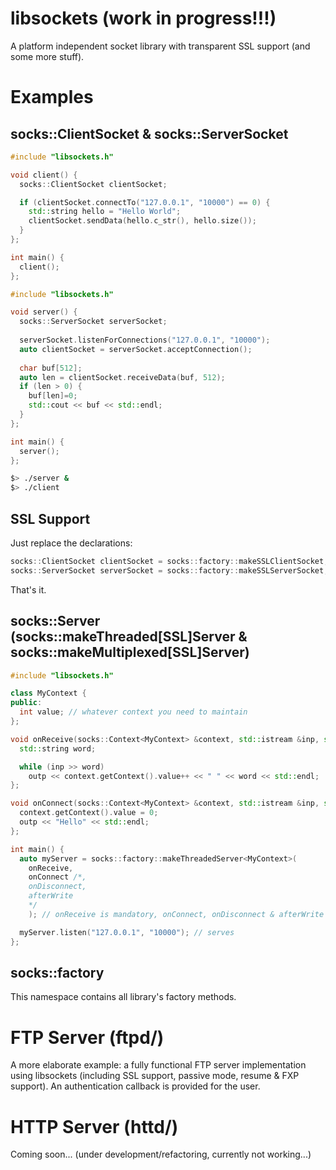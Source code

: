 # libsockets (work in progress!!!)
A platform independent socket library with transparent SSL support (and some more stuff).
# Examples
## socks::ClientSocket & socks::ServerSocket
```cpp
#include "libsockets.h"

void client() {
  socks::ClientSocket clientSocket;

  if (clientSocket.connectTo("127.0.0.1", "10000") == 0) {
    std::string hello = "Hello World";
    clientSocket.sendData(hello.c_str(), hello.size());
  }
};

int main() {
  client();
};
```

```cpp
#include "libsockets.h"

void server() {
  socks::ServerSocket serverSocket;
  
  serverSocket.listenForConnections("127.0.0.1", "10000");
  auto clientSocket = serverSocket.acceptConnection();
  
  char buf[512];
  auto len = clientSocket.receiveData(buf, 512);
  if (len > 0) {
    buf[len]=0;
    std::cout << buf << std::endl;
  }
};

int main() {
  server();
};
```

```sh
$> ./server &
$> ./client
```

## SSL Support
Just replace the declarations:
```cpp
socks::ClientSocket clientSocket = socks::factory::makeSSLClientSocket;
socks::ServerSocket serverSocket = socks::factory::makeSSLServerSocket;
```
That's it.
## socks::Server (socks::makeThreaded[SSL]Server & socks::makeMultiplexed[SSL]Server)
```cpp
#include "libsockets.h"

class MyContext {
public:
  int value; // whatever context you need to maintain
};

void onReceive(socks::Context<MyContext> &context, std::istream &inp, std::ostream &outp) {
  std::string word;

  while (inp >> word)
    outp << context.getContext().value++ << " " << word << std::endl;
};

void onConnect(socks::Context<MyContext> &context, std::istream &inp, std::ostream &outp) {
  context.getContext().value = 0;
  outp << "Hello" << std::endl;
};

int main() {
  auto myServer = socks::factory::makeThreadedServer<MyContext>(
    onReceive, 
    onConnect /*,
    onDisconnect,
    afterWrite
    */
    ); // onReceive is mandatory, onConnect, onDisconnect & afterWrite are optional

  myServer.listen("127.0.0.1", "10000"); // serves
};
```
## socks::factory
This namespace contains all library's factory methods.
# FTP Server (ftpd/)
A more elaborate example: a fully functional FTP server implementation using libsockets (including SSL support, passive mode, resume & FXP support). 
An authentication callback is provided for the user.
# HTTP Server (httd/)
Coming soon...
(under development/refactoring, currently not working...)
